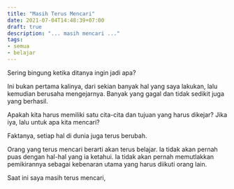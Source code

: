 ```yaml
---
title: "Masih Terus Mencari"
date: 2021-07-04T14:48:39+07:00
draft: true 
description: "... masih mencari ..."
tags: 
- semua 
- belajar
---
```


Sering bingung ketika ditanya ingin jadi apa? 

Ini bukan pertama kalinya, dari sekian banyak hal yang saya lakukan, lalu kemudian berusaha mengejarnya. Banyak yang gagal dan tidak sedikit juga yang berhasil.

Apakah kita harus memiliki satu cita-cita dan tujuan yang harus dikejar? 
Jika iya, lalu untuk apa kita mencari?  

Faktanya, setiap hal di dunia juga terus berubah. 

Orang yang terus mencari berarti akan terus belajar. Ia tidak akan pernah puas dengan hal-hal yang ia ketahui. Ia tidak akan pernah memutlakkan pemikirannya sebagai kebenaran utama yang harus diikuti orang lain.


Saat ini saya masih terus mencari, 